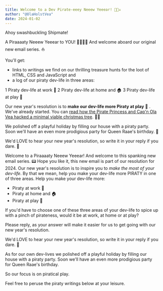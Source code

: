 ```yaml
---
title: Welcome to a Dev Pirate-eeey Neeew Yeeear! 🥳🏴‍☠️
author: "@OlaHolstVea"
date: 2024-01-02
---
```


Ahoy swashbuckling Shipmate!

A Piraaaaty Neeew Yeeear to YOU! 🏴‍☠️🥳🚀
And welcome aboard our original new email series. ⛵

You'll get:

- links to writings we find on our thrilling treasure hunts for the loot of HTML, CSS and JavaScript and
- a log of our piraty dev-life in three areas:

1 Piraty dev-life at work 🔧
2 Piraty dev-life at home and 🏠
3 Piraty dev-life at play 💃

Our new year's resolution is to **make our dev-life more Piraty at play** 💃 . We've already started. You can [read how the Pirate Princess and Cap'n Ola Vea hacked a minimal viable christmas tree](https://www.olavea.com/blog/2024/01/01-hacking-around-the-christmas-tree-its-a-hacky-holidaaay/). 🎄🔧

We polished off a playful holiday by filling our house with a piraty party. Soon we'll have an even more prodigious party for Queen Raae's birthday. 🥳

We'd LOVE to hear your new year's resolution, so write it in your reply if you dare. 👻

Welcome to a Piraaaaty Neeew Yeeear!
And welcome to this spanking new email series. 📟 Hope you like it, this new email is part of our resolution for 2024. Our new year's resolution is to inspire you to _make the most of your dev-life_. By that we mean, help you make your dev-life more PIRATY in one of three areas. Help you make your dev-life more:

- Piraty at work 🔧
- Piraty at home and 🏠
- Piraty at play 💃

If you'd have to choose one of these three areas of your dev-life to spice up with a pinch of pirateness, would it be at work, at home or at play?

Please reply, as your answer will make it easier for us to get going with our new year's resolution.

We'd LOVE to hear your new year's resolution, so write it in your reply if you dare. 👻

As for our own dev-lives we polished off a playful holiday by filling our house with a piraty party. Soon we'll have an even more prodigious party for Queen Raae's birthday.

So our focus is on piratical play.

Feel free to peruse the piraty writings below at your leisure.
